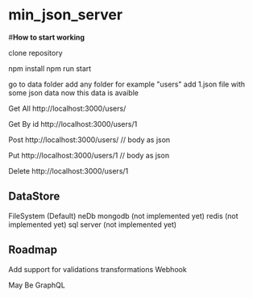 # min_json_server

#**How to start working**

clone repository

npm install
npm run start

go to data folder
add any folder for example "users"
add 1.json file with some json data
now this data is avaible

Get All
http://localhost:3000/users/


Get By id
http://localhost:3000/users/1


Post
http://localhost:3000/users/ // body as json


Put
http://localhost:3000/users/1 // body as json


Delete
http://localhost:3000/users/1



## DataStore
FileSystem (Default)
neDb
mongodb (not implemented yet)
redis (not implemented yet)
sql server (not implemented yet)

## Roadmap 

Add support for 
validations
transformations 
Webhook 

May Be
GraphQL